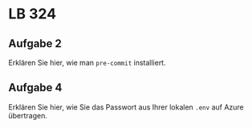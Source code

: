 # LB 324

## Aufgabe 2
Erklären Sie hier, wie man `pre-commit` installiert.





## Aufgabe 4
Erklären Sie hier, wie Sie das Passwort aus Ihrer lokalen `.env` auf Azure übertragen.